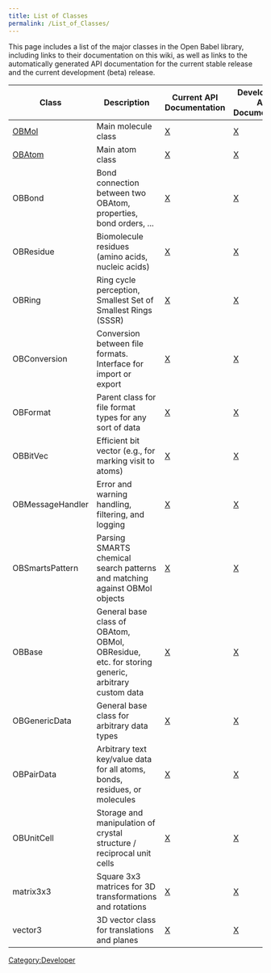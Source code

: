 ```yaml
---
title: List of Classes
permalink: /List_of_Classes/
---
```


This page includes a list of the major classes in the Open Babel library, including links to their documentation on this wiki, as well as links to the automatically generated API documentation for the current stable release and the current development (beta) release.

| Class                        | Description                                                                                     | Current API Documentation                                                          | Development API Documentation                                                          |
|------------------------------|-------------------------------------------------------------------------------------------------|------------------------------------------------------------------------------------|----------------------------------------------------------------------------------------|
| [OBMol](/OBMol "wikilink")   | Main molecule class                                                                             | [X](http://openbabel.sourceforge.net/api/classOpenBabel_1_1OBMol.shtml)            | [X](http://openbabel.sourceforge.net/dev-api/classOpenBabel_1_1OBMol.shtml)            |
| [OBAtom](/OBAtom "wikilink") | Main atom class                                                                                 | [X](http://openbabel.sourceforge.net/api/classOpenBabel_1_1OBAtom.shtml)           | [X](http://openbabel.sourceforge.net/dev-api/classOpenBabel_1_1OBAtom.shtml)           |
| OBBond                       | Bond connection between two OBAtom, properties, bond orders, ...                                | [X](http://openbabel.sourceforge.net/api/classOpenBabel_1_1OBBond.shtml)           | [X](http://openbabel.sourceforge.net/dev-api/classOpenBabel_1_1OBBond.shtml)           |
| OBResidue                    | Biomolecule residues (amino acids, nucleic acids)                                               | [X](http://openbabel.sourceforge.net/api/classOpenBabel_1_1OBResidue.shtml)        | [X](http://openbabel.sourceforge.net/dev-api/classOpenBabel_1_1OBResidue.shtml)        |
| OBRing                       | Ring cycle perception, Smallest Set of Smallest Rings (SSSR)                                    | [X](http://openbabel.sourceforge.net/api/classOpenBabel_1_1OBRing.shtml)           | [X](http://openbabel.sourceforge.net/dev-api/classOpenBabel_1_1OBRing.shtml)           |
| OBConversion                 | Conversion between file formats. Interface for import or export                                 | [X](http://openbabel.sourceforge.net/api/classOpenBabel_1_1OBConversion.shtml)     | [X](http://openbabel.sourceforge.net/dev-api/classOpenBabel_1_1OBConversion.shtml)     |
| OBFormat                     | Parent class for file format types for any sort of data                                         | [X](http://openbabel.sourceforge.net/api/classOpenBabel_1_1OBFormat.shtml)         | [X](http://openbabel.sourceforge.net/dev-api/classOpenBabel_1_1OBFormat.shtml)         |
| OBBitVec                     | Efficient bit vector (e.g., for marking visit to atoms)                                         | [X](http://openbabel.sourceforge.net/api/classOpenBabel_1_1OBBitVec.shtml)         | [X](http://openbabel.sourceforge.net/dev-api/classOpenBabel_1_1OBBitVec.shtml)         |
| OBMessageHandler             | Error and warning handling, filtering, and logging                                              | [X](http://openbabel.sourceforge.net/api/classOpenBabel_1_1OBMessageHandler.shtml) | [X](http://openbabel.sourceforge.net/dev-api/classOpenBabel_1_1OBMessageHandler.shtml) |
| OBSmartsPattern              | Parsing SMARTS chemical search patterns and matching against OBMol objects                      | [X](http://openbabel.sourceforge.net/api/classOpenBabel_1_1OBSmartsPattern.shtml)  | [X](http://openbabel.sourceforge.net/dev-api/classOpenBabel_1_1OBSmartsPattern.shtml)  |
| OBBase                       | General base class of OBAtom, OBMol, OBResidue, etc. for storing generic, arbitrary custom data | [X](http://openbabel.sourceforge.net/api/classOpenBabel_1_1OBBase.shtml)           | [X](http://openbabel.sourceforge.net/dev-api/classOpenBabel_1_1OBBase.shtml)           |
| OBGenericData                | General base class for arbitrary data types                                                     | [X](http://openbabel.sourceforge.net/api/classOpenBabel_1_1OBGenericData.shtml)    | [X](http://openbabel.sourceforge.net/dev-api/classOpenBabel_1_1OBGenericData.shtml)    |
| OBPairData                   | Arbitrary text key/value data for all atoms, bonds, residues, or molecules                      | [X](http://openbabel.sourceforge.net/api/classOpenBabel_1_1OBPairData.shtml)       | [X](http://openbabel.sourceforge.net/dev-api/classOpenBabel_1_1OBPairData.shtml)       |
| OBUnitCell                   | Storage and manipulation of crystal structure / reciprocal unit cells                           | [X](http://openbabel.sourceforge.net/api/classOpenBabel_1_1OBUnitCell.shtml)       | [X](http://openbabel.sourceforge.net/dev-api/classOpenBabel_1_1OBUnitCell.shtml)       |
| matrix3x3                    | Square 3x3 matrices for 3D transformations and rotations                                        | [X](http://openbabel.sourceforge.net/api/classOpenBabel_1_1matrix3x3.shtml)        | [X](http://openbabel.sourceforge.net/dev-api/classOpenBabel_1_1matrix3x3.shtml)        |
| vector3                      | 3D vector class for translations and planes                                                     | [X](http://openbabel.sourceforge.net/api/classOpenBabel_1_1vector3.shtml)          | [X](http://openbabel.sourceforge.net/dev-api/classOpenBabel_1_1vector3.shtml)          |

[Category:Developer](/Category:Developer "wikilink")